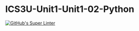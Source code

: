 # ICS3U-Unit1-Unit1-02-Python

[![GitHub's Super Linter](https://github.com/Samuel-Webster-178/ICS3U-Unit1-Unit1-02-Python/workflows/GitHub's%20Super%20Linter/badge.svg)](https://github.com/Samuel-Webster-178/ICS3U-Unit1-Unit1-02-Python/actions)
